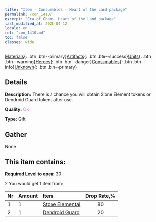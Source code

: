 ```yaml
---
title: "Item - Consumables - Heart of the Land package"
permalink: /con_1410/
excerpt: "Era of Chaos  Heart of the Land package"
last_modified_at: 2021-04-12
locale: en
ref: "con_1410.md"
toc: false
classes: wide
---
```

 [Materials](/){: .btn .btn--primary}[Artifacts](/Artifacts/){: .btn .btn--success}[Units](/Units/){: .btn .btn--warning}[Heroes](/Heroes/){: .btn .btn--danger}[Consumables](/Consumables/){: .btn .btn--info}[Unknown](/Unknown/){: .btn .btn--primary}

## Details
 **Description:** There is a chance you will obtain Stone Element tokens or Dendroid Guard tokens after use.

 **Quality:** <span style="color: #DA70D6">OK</span>

 **Type:** Gift

## Gather

  None

## This item contains:

 **Required Level to open:** 30

 2 You would get **1** item  from:

  | Nr | Amount |     Item    | Drop Rate,% |
  |:---|:-------|:------------|:---------:|
  | 1 | 1 | [Stone Elemental](/Items/unt_266/) | 80 | 
  | 2 | 1 | [Dendroid Guard](/Items/unt_203/) | 20 | 
